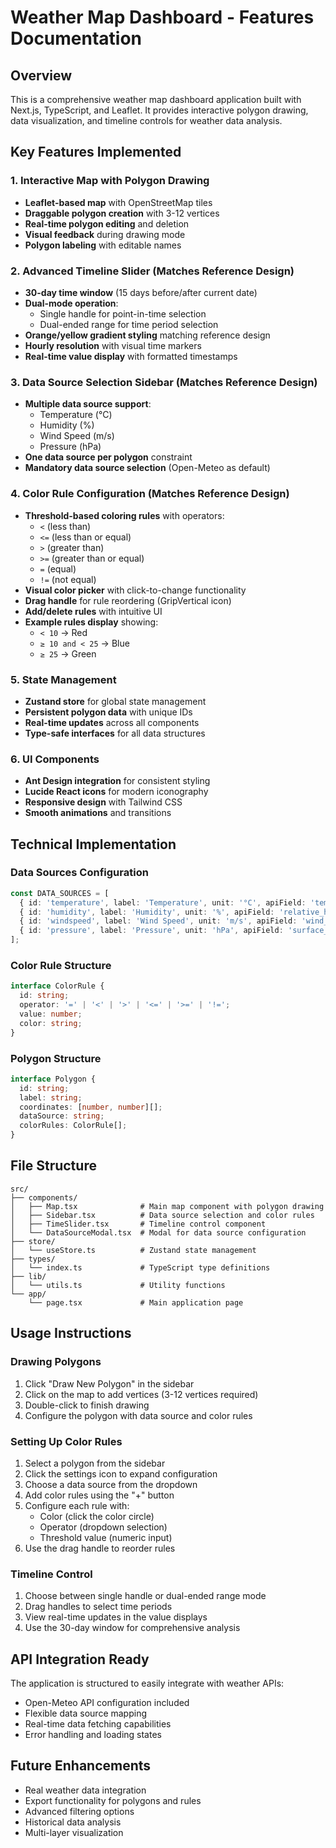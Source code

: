 # Weather Map Dashboard - Features Documentation

## Overview
This is a comprehensive weather map dashboard application built with Next.js, TypeScript, and Leaflet. It provides interactive polygon drawing, data visualization, and timeline controls for weather data analysis.

## Key Features Implemented

### 1. Interactive Map with Polygon Drawing
- **Leaflet-based map** with OpenStreetMap tiles
- **Draggable polygon creation** with 3-12 vertices
- **Real-time polygon editing** and deletion
- **Visual feedback** during drawing mode
- **Polygon labeling** with editable names

### 2. Advanced Timeline Slider (Matches Reference Design)
- **30-day time window** (15 days before/after current date)
- **Dual-mode operation**:
  - Single handle for point-in-time selection
  - Dual-ended range for time period selection
- **Orange/yellow gradient styling** matching reference design
- **Hourly resolution** with visual time markers
- **Real-time value display** with formatted timestamps

### 3. Data Source Selection Sidebar (Matches Reference Design)
- **Multiple data source support**:
  - Temperature (°C)
  - Humidity (%)
  - Wind Speed (m/s)
  - Pressure (hPa)
- **One data source per polygon** constraint
- **Mandatory data source selection** (Open-Meteo as default)

### 4. Color Rule Configuration (Matches Reference Design)
- **Threshold-based coloring rules** with operators:
  - `<` (less than)
  - `<=` (less than or equal)
  - `>` (greater than)
  - `>=` (greater than or equal)
  - `=` (equal)
  - `!=` (not equal)
- **Visual color picker** with click-to-change functionality
- **Drag handle** for rule reordering (GripVertical icon)
- **Add/delete rules** with intuitive UI
- **Example rules display** showing:
  - `< 10` → Red
  - `≥ 10 and < 25` → Blue
  - `≥ 25` → Green

### 5. State Management
- **Zustand store** for global state management
- **Persistent polygon data** with unique IDs
- **Real-time updates** across all components
- **Type-safe interfaces** for all data structures

### 6. UI Components
- **Ant Design integration** for consistent styling
- **Lucide React icons** for modern iconography
- **Responsive design** with Tailwind CSS
- **Smooth animations** and transitions

## Technical Implementation

### Data Sources Configuration
```typescript
const DATA_SOURCES = [
  { id: 'temperature', label: 'Temperature', unit: '°C', apiField: 'temperature_2m' },
  { id: 'humidity', label: 'Humidity', unit: '%', apiField: 'relative_humidity_2m' },
  { id: 'windspeed', label: 'Wind Speed', unit: 'm/s', apiField: 'wind_speed_10m' },
  { id: 'pressure', label: 'Pressure', unit: 'hPa', apiField: 'surface_pressure' }
];
```

### Color Rule Structure
```typescript
interface ColorRule {
  id: string;
  operator: '=' | '<' | '>' | '<=' | '>=' | '!=';
  value: number;
  color: string;
}
```

### Polygon Structure
```typescript
interface Polygon {
  id: string;
  label: string;
  coordinates: [number, number][];
  dataSource: string;
  colorRules: ColorRule[];
}
```

## File Structure
```
src/
├── components/
│   ├── Map.tsx              # Main map component with polygon drawing
│   ├── Sidebar.tsx          # Data source selection and color rules
│   ├── TimeSlider.tsx       # Timeline control component
│   └── DataSourceModal.tsx  # Modal for data source configuration
├── store/
│   └── useStore.ts          # Zustand state management
├── types/
│   └── index.ts             # TypeScript type definitions
├── lib/
│   └── utils.ts             # Utility functions
└── app/
    └── page.tsx             # Main application page
```

## Usage Instructions

### Drawing Polygons
1. Click "Draw New Polygon" in the sidebar
2. Click on the map to add vertices (3-12 vertices required)
3. Double-click to finish drawing
4. Configure the polygon with data source and color rules

### Setting Up Color Rules
1. Select a polygon from the sidebar
2. Click the settings icon to expand configuration
3. Choose a data source from the dropdown
4. Add color rules using the "+" button
5. Configure each rule with:
   - Color (click the color circle)
   - Operator (dropdown selection)
   - Threshold value (numeric input)
6. Use the drag handle to reorder rules

### Timeline Control
1. Choose between single handle or dual-ended range mode
2. Drag handles to select time periods
3. View real-time updates in the value displays
4. Use the 30-day window for comprehensive analysis

## API Integration Ready
The application is structured to easily integrate with weather APIs:
- Open-Meteo API configuration included
- Flexible data source mapping
- Real-time data fetching capabilities
- Error handling and loading states

## Future Enhancements
- Real weather data integration
- Export functionality for polygons and rules
- Advanced filtering options
- Historical data analysis
- Multi-layer visualization
